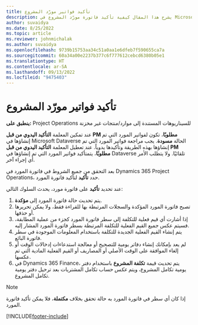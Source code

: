 ```yaml
---
title: تأكيد فواتير مورّد المشروع
description: يشرح هذا المقال كيفية تأكيد فاتورة مورّد المشروع في Microsoft Dynamics 365 Project Operations ويوضح التأثير المالي لتأكيد فاتورة مورّد المشروع.
author: suvaidya
ms.date: 8/25/2022
ms.topic: article
ms.reviewer: johnmichalak
ms.author: suvaidya
ms.openlocfilehash: 9739b15753aa34c51a0aa1e6dfeb7f590655ca7a
ms.sourcegitcommit: 60a34a00e2237b377c6f777612cebcd6380b05e1
ms.translationtype: HT
ms.contentlocale: ar-SA
ms.lasthandoff: 09/13/2022
ms.locfileid: "9475403"
---
```

# <a name="confirm-project-vendor-invoices"></a>تأكيد فواتير مورّد المشروع

**ينطبق على:** Project Operations للسيناريوهات المستندة إلى موارد/منتجات غير مخزنة‬

عند تمكين المعلمة **التأكيد اليدوي من قبل PM مطلوبًا**، تكون لفواتير المورد التي تم إنشاؤها في Microsoft Dataverse الحالة **مسودة**. يجب مراجعة فواتير المورد التي تم إنشاؤها بهذه الطريقة وتأكيدها يدوياً. عند تعطيل المعلمة **التأكيد اليدوي من قبل PM مطلوبًا**، يتمتأكيد فواتير المورد التي تم إنشاؤها في Dataverse تلقائيًا. ولا يتطلب الأمر أي إجراء آخر. 

بعد التحقق من جميع الشروط في فاتورة المورد في Dynamics 365 Project Operations، حدد **تأكيد** لتأكيد فاتورة المورد.

عند تحديد **تأكيد** على فاتورة مورد، يحدث السلوك التالي:

1. يتم تحديث حالة فاتورة المورد إلى **مؤكدة**.
1. تصبح فاتورة المورد المؤكدة والسجلات المرتبطة بها للقراءة فقط، ولا يمكن تحريرها أو حذفها.
1. إذا أشارت أي قيم فعلية للتكلفة إلى سطر فاتورة المورد كجزء من عملية المطابقة، فسيتم عكس جميع القيم الفعلية للتكلفة المرتبطة بسطر فاتورة المورد المشار إليه.
1. يتم إنشاء القيم الفعلية الجديدة للتكلفة باستخدام المعلومات الموجودة في سطر فاتورة البائع.
1. لم يعد بإمكانك إنشاء دفاتر يومية للتصحيح أو معالجة استدعاءات إدخالات الوقت أو إلغاء الموافقة على الوقت الأصلي أو المصاريف أو القيم الفعلية المادية التي تم عكسها.
1. في Dynamics 365 Finance، يتم تحديث قيمة **تكلفة المشروع** باستخدام دفتر يومية تكامل المشروع، ويتم *عكس* حساب تكامل المشتريات بعد ترحيل دفتر يومية تكامل المشروع.

> [!NOTE]
> إذا كان أي سطر في فاتورة المورد به حالة تحقق بخلاف **مكتملة**، فلا يمكن تأكيد فاتورة المورد.

[!INCLUDE[footer-include](../includes/footer-banner.md)]

